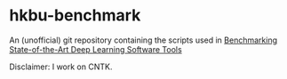 # hkbu-benchmark

An (unofficial) git repository containing the scripts used in 
[Benchmarking State-of-the-Art Deep Learning Software Tools](http://arxiv.org/abs/1608.07249)

Disclaimer: I work on CNTK.
